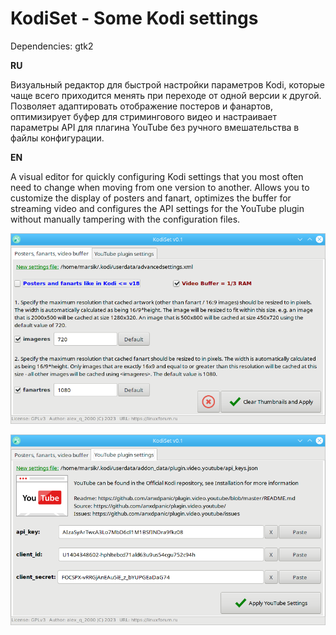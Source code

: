 # KodiSet - Some Kodi settings
Dependencies: gtk2

**RU**  
  
Визуальный редактор для быстрой настройки параметров Kodi, которые чаще всего приходится менять при переходе от одной версии к другой. Позволяет адаптировать отображение постеров и фанартов, оптимизирует буфер для стримингового видео и настраивает параметры API для плагина YouTube без ручного вмешательства в файлы конфигурации.

**EN**

A visual editor for quickly configuring Kodi settings that you most often need to change when moving from one version to another. Allows you to customize the display of posters and fanart, optimizes the buffer for streaming video and configures the API settings for the YouTube plugin without manually tampering with the configuration files.

![](https://github.com/AKotov-dev/KodiSet/blob/main/ScreenShots/Screenshot1.png)

![](https://github.com/AKotov-dev/KodiSet/blob/main/ScreenShots/Screenshot3.png)
